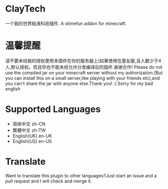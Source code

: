 # ClayTech
一个我的世界粘液科技插件.
A slimefun addon for minecraft.

# 温馨提醒
请不要未经我的授权使用本插件在你的服务器上(如果使用在基友服,且人数少于4人,默认授权。而且你也不能未经允许分发编译后的插件.谢谢合作!
Please do not use the compiled jar on your minecraft server without my authorization.(But you can install this on a small server,like playing with your friends etc),and you can't share the jar with anyone else.Thank you!
:( Sorry for my bad english

# Supported Languages
* 简体中文 zh-CN
* 繁體中文 zh-TW
* English(UK) en-UK
* English(US) en-US

# Translate
Want to translate this plugin to other languages?Just start an issue and a pull request and I will check and merge it.
